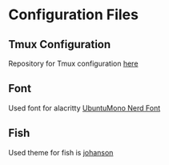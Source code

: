 # Configuration Files

## Tmux Configuration
Repository for Tmux configuration [here](https://github.com/gpakosz/.tmux)

## Font
Used font for alacritty [UbuntuMono Nerd Font](https://www.nerdfonts.com/font-downloads)

## Fish
Used theme for fish is [johanson](https://github.com/johanson/theme-johanson)
